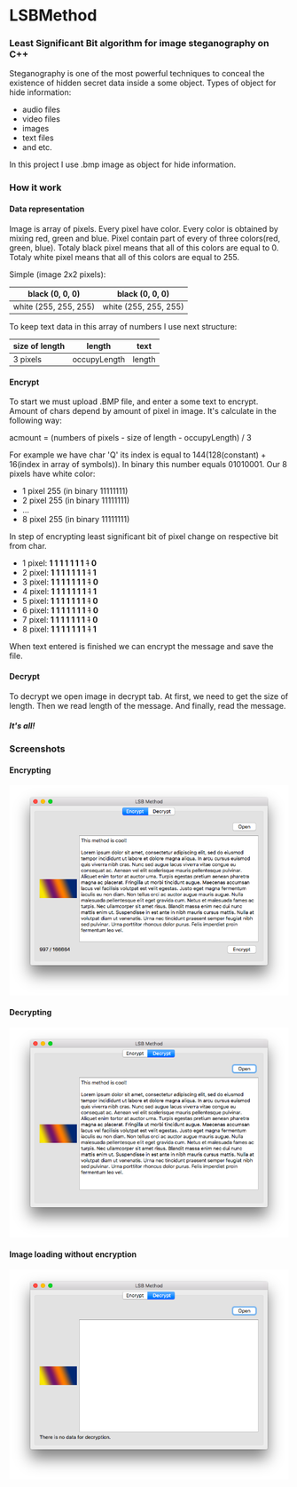 # LSBMethod 

### Least Significant Bit algorithm for image steganography on C++

Steganography is one of the most powerful techniques to conceal the existence of hidden secret data inside a some object.
Types of object for hide information:

* audio files
* video files
* images
* text files
* and etc.

In this project I use .bmp image as object for hide information.

### How it work

#### Data representation

Image is array of pixels. Every pixel have color. Every color is obtained by mixing red, green and blue.
Pixel contain part of every of three colors(red, green, blue).
Totaly black pixel means that all of this colors are equal to 0.
Totaly white pixel means that all of this colors are equal to 255.

Simple (image 2x2 pixels):

| black (0, 0, 0)       | black (0, 0, 0)       |
| --------------------- | --------------------- |
| white (255, 255, 255) | white (255, 255, 255) |

To keep text data in this array of numbers I use next structure:

| size of length |     length     |      text      |
|--------------- | -------------- | -------------- |
| 3 pixels       | occupyLength   | length         |

#### Encrypt

To start we must upload .BMP file, and enter a some text to encrypt.
Amount of chars depend by amount of pixel in image. It's calculate in the following way:

acmount = (numbers of pixels - size of length - occupyLength) / 3

For example we have char 'Q' its index is equal to 144(128(constant) + 16(index in array of symbols)).
In binary this number equals 01010001.
Our 8 pixels have white color:
- 1 pixel 255 (in binary 11111111)
- 2 pixel 255 (in binary 11111111)
- ...
- 8 pixel 255 (in binary 11111111)

In step of encrypting least significant bit of pixel change on respective bit from char.

- 1 pixel: **1 1 1 1 1 1 1** ~~1~~ **0**
- 2 pixel: **1 1 1 1 1 1 1** ~~1~~ **1**
- 3 pixel: **1 1 1 1 1 1 1** ~~1~~ **0**
- 4 pixel: **1 1 1 1 1 1 1** ~~1~~ **1**
- 5 pixel: **1 1 1 1 1 1 1** ~~1~~ **0**
- 6 pixel: **1 1 1 1 1 1 1** ~~1~~ **0**
- 7 pixel: **1 1 1 1 1 1 1** ~~1~~ **0**
- 8 pixel: **1 1 1 1 1 1 1** ~~1~~ **1**

When text entered is finished we can encrypt the message and save the file.

#### Decrypt

To decrypt we open image in decrypt tab.
At first, we need to get the size of length. Then we read length of the message. And finally, read the message.

##### It's all!

### Screenshots

#### Encrypting 
![](https://github.com/bananaRanger/LSBMethod/blob/master/Screenshots/encryption.png?raw=true)

#### Decrypting
![](https://github.com/bananaRanger/LSBMethod/blob/master/Screenshots/decryption.png?raw=true)

#### Image loading without encryption
![](https://github.com/bananaRanger/LSBMethod/blob/master/Screenshots/errorHandler.png?raw=true)

